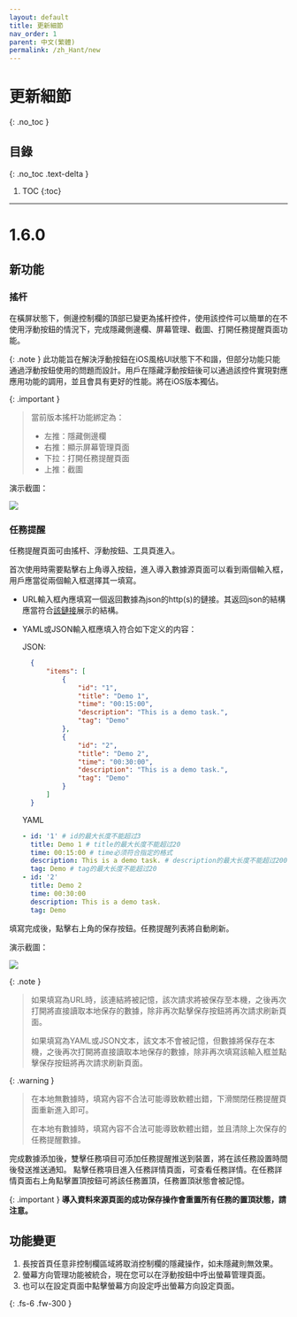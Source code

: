 ```yaml
---
layout: default
title: 更新細節
nav_order: 1
parent: 中文(繁體)
permalink: /zh_Hant/new
---
```


# 更新細節
{: .no_toc }

## 目錄
{: .no_toc .text-delta }

1. TOC
{:toc}

---

# 1.6.0

## 新功能

### 搖杆

在橫屏狀態下，側邊控制欄的頂部已變更為搖杆控件，使用該控件可以簡單的在不使用浮動按鈕的情況下，完成隱藏側邊欄、屏幕管理、截圖、打開任務提醒頁面功能。

{: .note }
此功能旨在解決浮動按鈕在iOS風格UI狀態下不和諧，但部分功能只能通過浮動按鈕使用的問題而設計。用戶在隱藏浮動按鈕後可以通過該控件實現對應應用功能的調用，並且會具有更好的性能。將在iOS版本獨佔。

{: .important }
> 當前版本搖杆功能綁定為：
> - 左推：隱藏側邊欄 
> - 右推：顯示屏幕管理頁面 
> - 下拉：打開任務提醒頁面 
> - 上推：截圖 


演示截圖：

![](../../docs/assets/images/joystick.gif)

### 任務提醒

任務提醒頁面可由搖杆、浮動按鈕、工具頁進入。

首次使用時需要點擊右上角導入按鈕，進入導入數據源頁面可以看到兩個輸入框，用戶應當從兩個輸入框選擇其一填寫。

- URL輸入框內應填寫一個返回數據為json的http(s)的鏈接。其返回json的結構應當符合[該鏈接](https://conntower.github.io/data/json/CT_tasks.json)展示的結構。
- YAML或JSON輸入框應填入符合如下定义的内容：

  JSON:
  ```json
    {
        "items": [
            {
                "id": "1",
                "title": "Demo 1",
                "time": "00:15:00",
                "description": "This is a demo task.",
                "tag": "Demo"
            },
            {
                "id": "2",
                "title": "Demo 2",
                "time": "00:30:00",
                "description": "This is a demo task.",
                "tag": "Demo"
            }
        ]
    }
  ```
  
  YAML
  ```yaml
  - id: '1' # id的最大长度不能超过3
    title: Demo 1 # title的最大长度不能超过20
    time: 00:15:00 # time必须符合指定的格式
    description: This is a demo task. # description的最大长度不能超过200
    tag: Demo # tag的最大长度不能超过20
  - id: '2'
    title: Demo 2
    time: 00:30:00
    description: This is a demo task.
    tag: Demo
  ```

填寫完成後，點擊右上角的保存按鈕。任務提醒列表將自動刷新。

演示截圖：

![](../../docs/assets/images/reminder.gif)

{: .note }
> 如果填寫為URL時，該連結將被記憶，該次請求將被保存至本機，之後再次打開將直接讀取本地保存的數據，除非再次點擊保存按鈕將再次請求刷新頁面。
>
> 如果填寫為YAML或JSON文本，該文本不會被記憶，但數據將保存在本機，之後再次打開將直接讀取本地保存的數據，除非再次填寫該輸入框並點擊保存按鈕將再次請求刷新頁面。

{: .warning }
> 在本地無數據時，填寫內容不合法可能導致軟體出錯，下滑關閉任務提醒頁面重新進入即可。
>
> 在本地有數據時，填寫內容不合法可能導致軟體出錯，並且清除上次保存的任務提醒數據。

完成數據添加後，雙擊任務項目可添加任務提醒推送到裝置，將在該任務設置時間後發送推送通知。
點擊任務項目進入任務詳情頁面，可查看任務詳情。在任務詳情頁面右上角點擊置頂按鈕可將該任務置頂，任務置頂狀態會被記憶。

{: .important }
**導入資料來源頁面的成功保存操作會重置所有任務的置頂狀態，請注意。**

## 功能變更

1. 長按首頁任意非控制欄區域將取消控制欄的隱藏操作，如未隱藏則無效果。
2. 螢幕方向管理功能被統合，現在您可以在浮動按鈕中呼出螢幕管理頁面。
3. 也可以在設定頁面中點擊螢幕方向設定呼出螢幕方向設定頁面。

{: .fs-6 .fw-300 }
